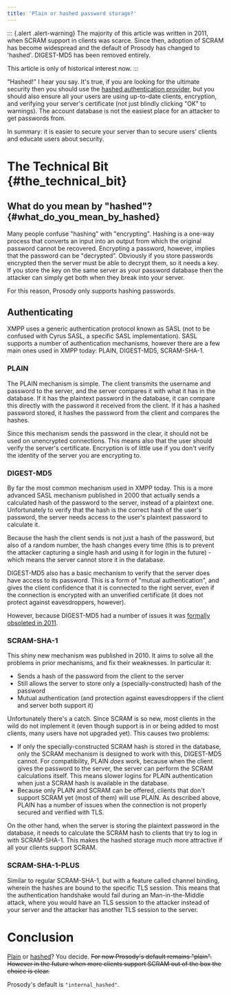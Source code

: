 ```yaml
---
title: 'Plain or hashed password storage?'
---
```


::: {.alert .alert-warning}
The majority of this article was written in 2011, when SCRAM support
in clients was scarce. Since then, adoption of SCRAM has become
widespread and the default of Prosody has changed to 'hashed'. DIGEST-MD5
has been removed entirely.

This article is only of historical interest now.
:::

\"Hashed!\" I hear you say. It\'s true, if you are looking for the
ultimate security then you should use the [hashed authentication
provider](/doc/modules/mod_auth_internal_hashed), but you should also
ensure all your users are using up-to-date clients, encryption, and
verifying your server\'s certificate (not just blindly clicking \"OK\"
to warnings). The account database is not the easiest place for an
attacker to get passwords from.

In summary: it is easier to secure your server than to secure users\'
clients and educate users about security.

# The Technical Bit {#the_technical_bit}

## What do you mean by \"hashed\"? {#what_do_you_mean_by_hashed}

Many people confuse \"hashing\" with \"encrypting\". Hashing is a
one-way process that converts an input into an output from which the
original password cannot be recovered. Encrypting a password, however,
implies that the password can be \"decrypted\". Obviously if you store
passwords encrypted then the server must be able to decrypt them, so it
needs a key. If you store the key on the same server as your password
database then the attacker can simply get both when they break into your
server.

For this reason, Prosody only supports hashing passwords.

## Authenticating

XMPP uses a generic authentication protocol known as SASL (not to be
confused with Cyrus SASL, a specific SASL implementation). SASL supports
a number of authentication mechanisms, however there are a few main ones
used in XMPP today: PLAIN, DIGEST-MD5, SCRAM-SHA-1.

### PLAIN

The PLAIN mechanism is simple. The client transmits the username and
password to the server, and the server compares it with what it has in
the database. If it has the plaintext password in the database, it can
compare this directly with the password it received from the client. If
it has a hashed password stored, it hashes the password from the client
and compares the hashes.

Since this mechanism sends the password in the clear, it should not be
used on unencrypted connections. This means also that the user should
verify the server\'s certificate. Encryption is of little use if you
don\'t verify the identity of the server you are encrypting to.

### DIGEST-MD5

By far the most common mechanism used in XMPP today. This is a more
advanced SASL mechanism published in 2000 that actually sends a
calculated hash of the password to the server, instead of a plaintext
one. Unfortunately to verify that the hash is the correct hash of the
user\'s password, the server needs access to the user\'s plaintext
password to calculate it.

Because the hash the client sends is not just a hash of the password,
but also of a random number, the hash changes every time (this is to
prevent the attacker capturing a single hash and using it for login in
the future) - which means the server cannot store it in the database.

DIGEST-MD5 also has a basic mechanism to verify that the server does
have access to its password. This is a form of \"mutual
authentication\", and gives the client confidence that it is connected
to the right server, even if the connection is encrypted with an
unverified certificate (it does not protect against eavesdroppers,
however).

However, because DIGEST-MD5 had a number of issues it was [formally
obsoleted in 2011](https://www.rfc-editor.org/rfc/rfc6331.html).

### SCRAM-SHA-1

This shiny new mechanism was published in 2010. It aims to solve all the
problems in prior mechanisms, and fix their weaknesses. In particular
it:

-   Sends a hash of the password from the client to the server
-   Still allows the server to store only a (specially-constructed) hash
    of the password
-   Mutual authentication (and protection against eavesdroppers if the
    client and server both support it)

Unfortunately there\'s a catch. Since SCRAM is so new, most clients in
the wild do not implement it (even though support is in or being added
to most clients, many users have not upgraded yet). This causes two
problems:

-   If only the specially-constructed SCRAM hash is stored in the
    database, only the SCRAM mechanism is designed to work with this,
    DIGEST-MD5 cannot. For compatibility, PLAIN *does* work, because
    when the client gives the password to the server, the server can
    perform the SCRAM calculations itself. This means slower logins for
    PLAIN authentication when just a SCRAM hash is available in the
    database.
-   Because only PLAIN and SCRAM can be offered, clients that don\'t
    support SCRAM yet (most of them) will use PLAIN. As described above,
    PLAIN has a number of issues when the connection is not properly
    secured and verified with TLS.

On the other hand, when the server is storing the plaintext password in
the database, it needs to calculate the SCRAM hash to clients that try
to log in with SCRAM-SHA-1. This makes the hashed storage much more
attractive if all your clients support SCRAM.

### SCRAM-SHA-1-PLUS

Similar to regular SCRAM-SHA-1, but with a feature called channel
binding, wherein the hashes are bound to the specific TLS session. This
means that the authentication handshake would fail during an
Man-in-the-Middle attack, where you would have an TLS session to the
attacker instead of your server and the attacker has another TLS session
to the server.

# Conclusion

[Plain](/doc/modules/mod_auth_internal_plain) or
[hashed](/doc/modules/mod_auth_internal_hashed)? You decide. ~~For now
Prosody\'s default remains \"plain\". However in the future when more
clients support SCRAM out of the box the choice is clear.~~

Prosody's default is `"internal_hashed"`.
